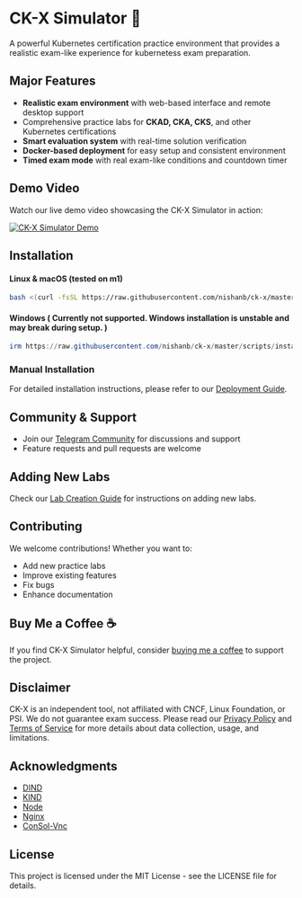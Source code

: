 # CK-X Simulator 🚀

A powerful Kubernetes certification practice environment that provides a realistic exam-like experience for kubernetess exam preparation.

## Major Features

- **Realistic exam environment** with web-based interface and remote desktop support
- Comprehensive practice labs for **CKAD, CKA, CKS**, and other Kubernetes certifications
- **Smart evaluation system** with real-time solution verification
- **Docker-based deployment** for easy setup and consistent environment
- **Timed exam mode** with real exam-like conditions and countdown timer


## Demo Video

Watch our live demo video showcasing the CK-X Simulator in action:

[![CK-X Simulator Demo](https://img.youtube.com/vi/EQVGhF8x7R4/0.jpg)](https://www.youtube.com/watch?v=EQVGhF8x7R4&ab_channel=NishanB)

## Installation

#### Linux & macOS (tested on m1)
```bash
bash <(curl -fsSL https://raw.githubusercontent.com/nishanb/ck-x/master/scripts/install.sh)
```

#### Windows ( Currently not supported. Windows installation is unstable and may break during setup. )
```powershell
irm https://raw.githubusercontent.com/nishanb/ck-x/master/scripts/install.ps1 | iex
```

### Manual Installation
For detailed installation instructions, please refer to our [Deployment Guide](scripts/COMPOSE-DEPLOY.md).

## Community & Support

- Join our [Telegram Community](https://t.me/ckxdev) for discussions and support
- Feature requests and pull requests are welcome

## Adding New Labs

Check our [Lab Creation Guide](docs/how-to-add-new-labs.md) for instructions on adding new labs.

## Contributing

We welcome contributions! Whether you want to:
- Add new practice labs
- Improve existing features
- Fix bugs
- Enhance documentation

## Buy Me a Coffee ☕

If you find CK-X Simulator helpful, consider [buying me a coffee](https://buymeacoffee.com/nishan.b) to support the project.

## Disclaimer

CK-X is an independent tool, not affiliated with CNCF, Linux Foundation, or PSI. We do not guarantee exam success. Please read our [Privacy Policy](docs/PRIVACY_POLICY.md) and [Terms of Service](docs/TERMS_OF_SERVICE.md) for more details about data collection, usage, and limitations.

## Acknowledgments

- [DIND](https://github.com/earthly/dind)
- [KIND](https://github.com/kubernetes-sigs/kind)
- [Node](https://nodejs.org/en)
- [Nginx](https://nginx.org/)
- [ConSol-Vnc](https://github.com/ConSol/docker-headless-vnc-container/)

## License

This project is licensed under the MIT License - see the LICENSE file for details. 
